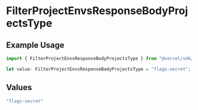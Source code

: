 # FilterProjectEnvsResponseBodyProjectsType

## Example Usage

```typescript
import { FilterProjectEnvsResponseBodyProjectsType } from "@vercel/sdk/models/filterprojectenvsop.js";

let value: FilterProjectEnvsResponseBodyProjectsType = "flags-secret";
```

## Values

```typescript
"flags-secret"
```